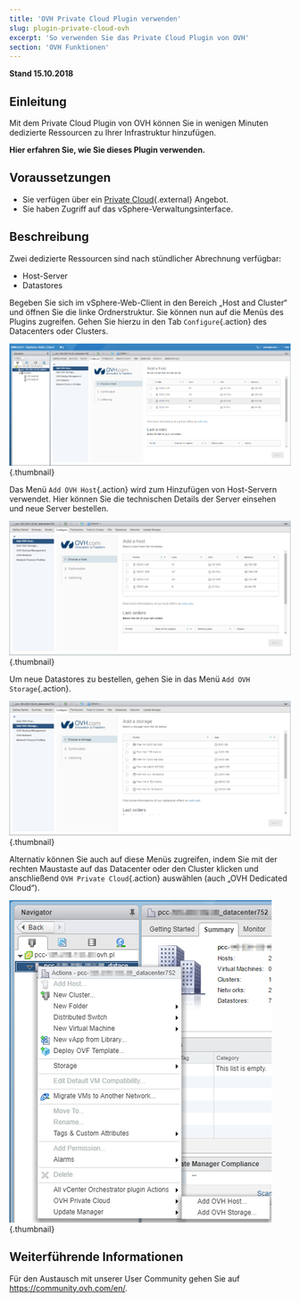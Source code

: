```yaml
---
title: 'OVH Private Cloud Plugin verwenden'
slug: plugin-private-cloud-ovh
excerpt: 'So verwenden Sie das Private Cloud Plugin von OVH'
section: 'OVH Funktionen'
---
```


**Stand 15.10.2018**

## Einleitung

Mit dem Private Cloud Plugin von OVH können Sie in wenigen Minuten dedizierte Ressourcen zu Ihrer Infrastruktur hinzufügen.

**Hier erfahren Sie, wie Sie dieses Plugin verwenden.**


## Voraussetzungen

- Sie verfügen über ein [Private Cloud](https://www.ovh.de/private-cloud/){.external} Angebot.
- Sie haben Zugriff auf das vSphere-Verwaltungsinterface.


## Beschreibung

Zwei dedizierte Ressourcen sind nach stündlicher Abrechnung verfügbar:

- Host-Server
- Datastores

Begeben Sie sich im vSphere-Web-Client in den Bereich „Host and Cluster“ und öffnen Sie die linke Ordnerstruktur. Sie können nun auf die Menüs des Plugins zugreifen. Gehen Sie hierzu in den Tab `Configure`{.action} des Datacenters oder Clusters.

![Host hinzufügen](images/addhost_01.png){.thumbnail}

Das Menü `Add OVH Host`{.action} wird zum Hinzufügen von Host-Servern verwendet. Hier können Sie die technischen Details der Server einsehen und neue Server bestellen.

![Host hinzufügen](images/addhost_02.png){.thumbnail}

Um neue Datastores zu bestellen, gehen Sie in das Menü `Add OVH Storage`{.action}.

![Storage hinzufügen](images/addstorage_02.png){.thumbnail}

Alternativ können Sie auch auf diese Menüs zugreifen, indem Sie mit der rechten Maustaste auf das Datacenter oder den Cluster klicken und anschließend `OVH Private Cloud`{.action} auswählen (auch „OVH Dedicated Cloud“).

![Option OVH Private Cloud](images/rightclick.png){.thumbnail}

## Weiterführende Informationen

Für den Austausch mit unserer User Community gehen Sie auf <https://community.ovh.com/en/>.